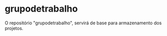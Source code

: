 grupodetrabalho
===============

O repositório "grupodetrabalho", servirá de base para armazenamento dos projetos.
